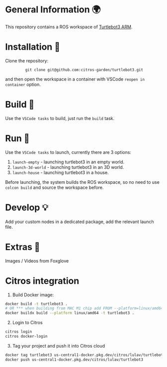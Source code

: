 # General Information 🌍
This repository contains a ROS workspace of [Turtlebot3 ARM](https://emanual.robotis.com/docs/en/platform/turtlebot3/quick-start/#pc-setup).

# Installation 🛫

Clone the repository:

             git clone git@github.com:citros-garden/turtlebot3.git

and then open the workspace in a container with VSCode `reopen in container` option.  

# Build :tractor:

Use the `VSCode tasks` to build, just run the `build` task.


# Run 🚀
Use the `VSCode tasks` to launch, currently there are 3 options:

1. `launch-empty` - launching turtlebot3 in an empty world.
2. `launch-3d-world` - launching turtlebot3 in an 3D world.
3. `launch-house` - launching turtlebot3 in a house.

Before launching, the system builds the ROS workspace, so no need to use `colcon build` and source the workspace before.


# Develop :bulb:
Add your custom nodes in a dedicated package, add the relevant launch file.

# Extras :eyes:
Images / Videos from Foxglove

# Citros integration
1. Build Docker image:
```bash
docker build -t turtlebot3 .
# OR *** when building from MAC M1 chip add FROM --platform=linux/amd64 ***
docker buildx build --platform linux/amd64 -t turtlebot3 .   
```
2. Login to Citros
 ```bash
citros login
citros docker-login
```
3. Tag your project and push it into Citros cloud
 ```bash
docker tag turtlebot3 us-central1-docker.pkg.dev/citros/lulav/turtlebot3
docker push us-central1-docker.pkg.dev/citros/lulav/turtlebot3
```
    